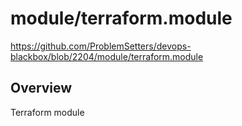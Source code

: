 # module/terraform.module

https://github.com/ProblemSetters/devops-blackbox/blob/2204/module/terraform.module

## Overview

Terraform module


